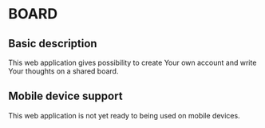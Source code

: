 # BOARD

## Basic description
This web application gives possibility to create Your own account and write Your thoughts on a shared board.

## Mobile device support
This web application is not yet ready to being used on mobile devices.
